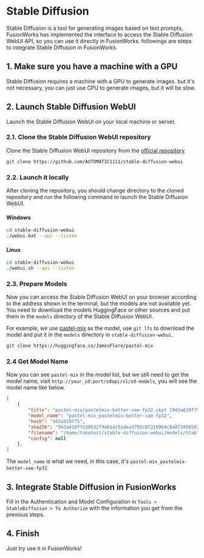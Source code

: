 # Stable Diffusion
Stable Diffusion is a tool for generating images based on text prompts, FusionWorks has implemented the interface to access the Stable Diffusion WebUI API, so you can use it directly in FusionWorks. followings are steps to integrate Stable Diffusion in FusionWorks.

## 1. Make sure you have a machine with a GPU
Stable Diffusion requires a machine with a GPU to generate images. but it's not necessary, you can just use CPU to generate images, but it will be slow.

## 2. Launch Stable Diffusion WebUI
Launch the Stable Diffusion WebUI on your local machine or server.

### 2.1. Clone the Stable Diffusion WebUI repository
Clone the Stable Diffusion WebUI repository from the [official repository](https://github.com/AUTOMATIC1111/stable-diffusion-webui)
    
```bash
git clone https://github.com/AUTOMATIC1111/stable-diffusion-webui
```

### 2.2. Launch it locally
After cloning the repository, you should change directory to the cloned repository and run the following command to launch the Stable Diffusion WebUI.

#### Windows
```bash
cd stable-diffusion-webui
./webui.bat --api --listen
```

#### Linux
```bash
cd stable-diffusion-webui
./webui.sh --api --listen
```

### 2.3. Prepare Models
Now you can access the Stable Diffusion WebUI on your browser according to the address shown in the terminal, but the models are not available yet. You need to download the models HuggingFace or other sources and put them in the `models` directory of the Stable Diffusion WebUI.

For example, we use [pastel-mix](https://huggingface.co/JamesFlare/pastel-mix) as the model, use `git lfs` to download the model and put it in the `models` directory in `stable-diffusion-webui`.

```bash
git clone https://huggingface.co/JamesFlare/pastel-mix
```

### 2.4 Get Model Name
Now you can see `pastel-mix` in the model list, but we still need to get the model name, visit `http://your_id:port/sdapi/v1/sd-models`, you will see the model name like below.

```json
[
    {
        "title": "pastel-mix/pastelmix-better-vae-fp32.ckpt [943a810f75]",
        "model_name": "pastel-mix_pastelmix-better-vae-fp32",
        "hash": "943a810f75",
        "sha256": "943a810f7538b32f9d81dc5adea3792c07219964c8a8734565931fcec90d762d",
        "filename": "/home/takatost/stable-diffusion-webui/models/Stable-diffusion/pastel-mix/pastelmix-better-vae-fp32.ckpt",
        "config": null
    },
]
```

The `model_name` is what we need, in this case, it's `pastel-mix_pastelmix-better-vae-fp32`.

## 3. Integrate Stable Diffusion in FusionWorks
Fill in the Authentication and Model Configuration in `Tools > StableDiffusion > To Authorize` with the information you get from the previous steps.

## 4. Finish
Just try use it in FusionWorks!

